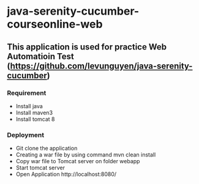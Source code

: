 # java-serenity-cucumber-courseonline-web
## This application is used for practice Web Automatioin Test (https://github.com/levunguyen/java-serenity-cucumber)

### Requirement
* Install java
* Install maven3
* Install tomcat 8
### Deployment
* Git clone the application
* Creating a war file by using command mvn clean install
* Copy war file to Tomcat server on folder webapp
* Start tomcat server
* Open Application http://localhost:8080/

